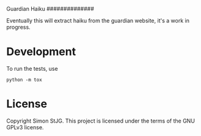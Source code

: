 Guardian Haiku
##############

Eventually this will extract haiku from the guardian website, it's a work in 
progress.

# Development #

To run the tests, use 

	python -m tox 

# License #
Copyright Simon StJG.  This project is licensed under the terms of the GNU 
GPLv3 license.
